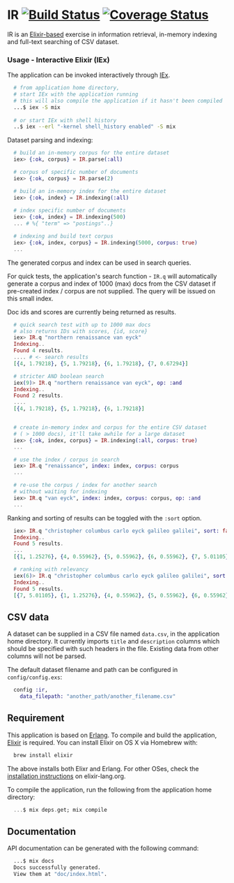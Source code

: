 # IR [![Build Status](https://travis-ci.org/boonious/information_retrieval.svg?branch=master)](https://travis-ci.org/boonious/information_retrieval) [![Coverage Status](https://coveralls.io/repos/github/boonious/information_retrieval/badge.svg?branch=master)](https://coveralls.io/github/boonious/information_retrieval?branch=master)

IR is an [Elixir-based](https://elixir-lang.org) exercise in information retrieval, in-memory indexing and full-text searching of CSV dataset.

### Usage - Interactive Elixir (IEx)

The application can be invoked interactively through
[IEx](https://elixir-lang.org/getting-started/introduction.html#interactive-mode).


```bash
  # from application home directory,
  # start IEx with the application running
  # this will also compile the application if it hasn't been compiled
  ...$ iex -S mix
    
  # or start IEx with shell history
  ..$ iex --erl "-kernel shell_history enabled" -S mix

```

Dataset parsing and indexing:

```elixir
  # build an in-memory corpus for the entire dataset
  iex> {:ok, corpus} = IR.parse(:all)

  # corpus of specific number of documents
  iex> {:ok, corpus} = IR.parse(2)

  # build an in-memory index for the entire dataset
  iex> {:ok, index} = IR.indexing(:all)
  
  # index specific number of documents
  iex> {:ok, index} = IR.indexing(500)
  ... # %{ "term" => "postings"..}

  # indexing and build text corpus
  iex> {:ok, index, corpus} = IR.indexing(5000, corpus: true)
  ...


```

The generated corpus and index can be used in search queries.

For quick tests, the application's search function - `IR.q`
will automatically generate
a corpus and index of 1000 (max) docs from the
CSV dataset if pre-created index / corpus are not supplied.
The query will be issued on this small index.

Doc ids and scores are currently being returned as results.

```elixir
  # quick search test with up to 1000 max docs
  # also returns IDs with scores, {id, score}
  iex> IR.q "northern renaissance van eyck"
  Indexing..
  Found 4 results.
  .... # <- search results
  [{4, 1.79218}, {5, 1.79218}, {6, 1.79218}, {7, 0.67294}]

  # stricter AND boolean search
  iex(9)> IR.q "northern renaissance van eyck", op: :and
  Indexing..
  Found 2 results.
  ....
  [{4, 1.79218}, {5, 1.79218}, {6, 1.79218}]


  # create in-memory index and corpus for the entire CSV dataset
  # ( > 1000 docs), it'll take awhile for a large dataset
  iex> {:ok, index, corpus} = IR.indexing(:all, corpus: true)
  ...

  # use the index / corpus in search
  iex> IR.q "renaissance", index: index, corpus: corpus
  ...

  # re-use the corpus / index for another search
  # without waiting for indexing
  iex> IR.q "van eyck", index: index, corpus: corpus, op: :and
  ...


```

Ranking and sorting of results can be toggled with the `:sort` option.

```elixir
  iex> IR.q "christopher columbus carlo eyck galileo galilei", sort: false
  Indexing..
  Found 5 results.
  ...
  [{1, 1.25276}, {4, 0.55962}, {5, 0.55962}, {6, 0.55962}, {7, 5.01105}]

  # ranking with relevancy
  iex(6)> IR.q "christopher columbus carlo eyck galileo galilei", sort: true
  Indexing..
  Found 5 results.
  [{7, 5.01105}, {1, 1.25276}, {4, 0.55962}, {5, 0.55962}, {6, 0.55962}]


```

## CSV data

A dataset can be supplied in a CSV file named `data.csv`, in the application
home directory. It currently imports `title` and `description` columns
which should be specified with such headers in the file.
Existing data from other columns will not be parsed.

The default dataset filename and path can be configured in
`config/config.exs`:

```elixir
  config :ir,
    data_filepath: "another_path/another_filename.csv"
```

## Requirement
This application is based on [Erlang](http://erlang.org/doc/installation_guide/INSTALL.html).
To compile and build the application, [Elixir](https://elixir-lang.org) is required.
You can install Elixir on OS X via Homebrew with:

```bash
  brew install elixir
```

The above installs both Elixr and Erlang.
For other OSes, check the [installation instructions](http://elixir-lang.org/install.html) on elixir-lang.org.

To compile the application, run the following from the application home directory:

```elixir
  ...$ mix deps.get; mix compile
```

## Documentation

API documentation can be generated with the following command:

```bash
  ...$ mix docs
  Docs successfully generated.
  View them at "doc/index.html".
```



